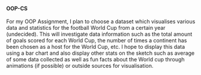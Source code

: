 #### OOP-CS
For my OOP Assignment, I plan to choose a dataset which visualises various data 
and statistics for the football World Cup from a certain year (undecided). This will investigate data information such
as the total amount of goals scored for each World Cup, the number of times a continent has been chosen as a 
host for the World Cup, etc.
I hope to display this data using a bar chart and also display other stats on the sketch such as average of some data collected
as well as fun facts about the World cup through animations (if possible) or outside sources for visualisation.